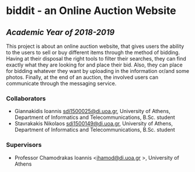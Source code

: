 # biddit - an Online Auction Website

## _Academic Year of 2018-2019_

This project is about an online auction website, that gives users the ability to the users to sell or buy different items through the method of bidding. Having at their disposal the right tools to filter their searches, they can find exactly what they are looking for and place their bid. Also, they can place for bidding whatever they want by uploading in the information or/and some photos. Finally, at the end of an auction, the involved users can communicate through the messaging service.

### Collaborators

* Giannakidis Ioannis <sdi1500025@di.uoa.gr>, University of Athens, Department of Informatics and Telecommunications, B.Sc. student
* Stavrakakis Nikolaos <sdi1500149@di.uoa.gr>, University of Athens, Department of Informatics and Telecommunications, B.Sc. student

### Supervisors

* Professor Chamodrakas Ioannis <ihamod@di.uoa.gr >, University of Athens


